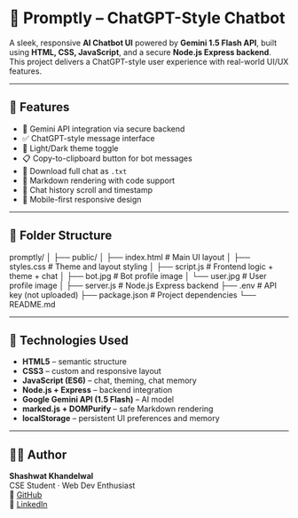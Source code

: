 # 🤖 Promptly – ChatGPT-Style Chatbot


A sleek, responsive **AI Chatbot UI** powered by **Gemini 1.5 Flash API**, built using **HTML, CSS, JavaScript**, and a secure **Node.js Express backend**. This project delivers a ChatGPT-style user experience with real-world UI/UX features.

---

## 🔧 Features

- 💬 Gemini API integration via secure backend
- ✅ ChatGPT-style message interface
- 🌙 Light/Dark theme toggle
- 📋 Copy-to-clipboard button for bot messages
- 📄 Download full chat as `.txt`
- 🧾 Markdown rendering with code support
- 🧠 Chat history scroll and timestamp
- 📱 Mobile-first responsive design

---

## 📁 Folder Structure

promptly/
│
├── public/
│   ├── index.html       # Main UI layout
│   ├── styles.css       # Theme and layout styling
│   ├── script.js        # Frontend logic + theme + chat
│   ├── bot.jpg          # Bot profile image
│   └── user.jpg         # User profile image
│
├── server.js            # Node.js Express backend
├── .env                 # API key (not uploaded)
├── package.json         # Project dependencies
└── README.md

---

## 🧠 Technologies Used

- **HTML5** – semantic structure  
- **CSS3** – custom and responsive layout  
- **JavaScript (ES6)** – chat, theming, chat memory  
- **Node.js + Express** – backend integration  
- **Google Gemini API (1.5 Flash)** – AI model  
- **marked.js + DOMPurify** – safe Markdown rendering  
- **localStorage** – persistent UI preferences and memory

---

## 🧑‍💻 Author

**Shashwat Khandelwal**  
CSE Student · Web Dev Enthusiast  
🔗 [GitHub](https://github.com/shashwat13244)  
🔗 [LinkedIn](https://www.linkedin.com/in/shashwat-khandelwal-a0564532b/)
